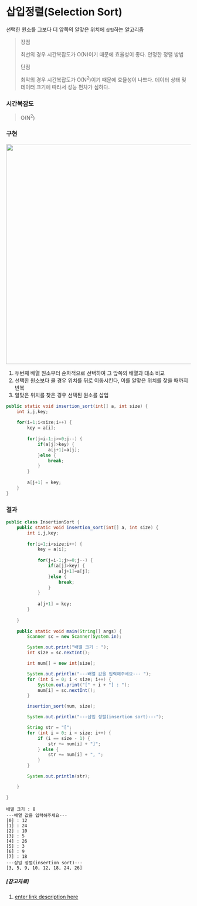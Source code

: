 ﻿# 삽입정렬(Selection Sort)
선택한 원소를 그보다 더 앞쪽의 알맞은 위치에 `삽입`하는 알고리즘

> 장점
> 
> 최선의 경우 시간복잡도가 O(N)이기 때문에 효율성이 좋다. 안정한 정렬 방법
> 
> 단점
> 
> 최악의 경우 시간복잡도가 O(N<sup>2</sup>)이기 때문에 효율성이 나쁘다. 
> 데이터 상태 및 데이터 크기에 따라서 성능 편차가 심하다.

### 시간복잡도

> O(N<sup>2</sup>)

### 구현
<img src="https://user-images.githubusercontent.com/46274903/92563035-e4347e00-f2b1-11ea-89c2-d98c31f945fc.PNG " width="600"  height="">

1. 두번째 배열 원소부터 순차적으로 선택하여 그 앞쪽의 배열과 대소 비교
2. 선택한 원소보다 클 경우 위치를 뒤로 이동시킨다, 이를 알맞은 위치를 찾을 때까지 반복
3. 알맞은 위치를 찾은 경우 선택된 원소를 삽입

```java
public static void insertion_sort(int[] a, int size) {
	int i,j,key;
	
	for(i=1;i<size;i++) {
		key = a[i];
		
		for(j=i-1;j>=0;j--) {
			if(a[j]>key) {
				a[j+1]=a[j];
			}else {
				break;
			}
		}
		
		a[j+1] = key;
	}
}
```

### 결과
```java
public class InsertionSort {
	public static void insertion_sort(int[] a, int size) {
		int i,j,key;
		
		for(i=1;i<size;i++) {
			key = a[i];
			
			for(j=i-1;j>=0;j--) {
				if(a[j]>key) {
					a[j+1]=a[j];
				}else {
					break;
				}
			}
			
			a[j+1] = key;
		}
		
	}
	
	public static void main(String[] args) {
		Scanner sc = new Scanner(System.in);

		System.out.print("배열 크기 : ");
		int size = sc.nextInt();

		int num[] = new int[size];

		System.out.println("---배열 값을 입력해주세요--- ");
		for (int i = 0; i < size; i++) {
			System.out.print("[" + i + "] : ");
			num[i] = sc.nextInt();
		}

		insertion_sort(num, size);

		System.out.println("---삽입 정렬(insertion sort)---");

		String str = "[";
		for (int i = 0; i < size; i++) {
			if (i == size - 1) {
				str += num[i] + "]";
			} else {
				str += num[i] + ", ";
			}
		}

		System.out.println(str);

	}

}
```
```
배열 크기 : 8
---배열 값을 입력해주세요--- 
[0] : 12
[1] : 24
[2] : 10
[3] : 5
[4] : 26
[5] : 3
[6] : 9
[7] : 18
---삽입 정렬(insertion sort)---
[3, 5, 9, 10, 12, 18, 24, 26]
```

##### [참고자료]
1. [enter link description here](https://gmlwjd9405.github.io/2018/05/06/algorithm-insertion-sort.html)
